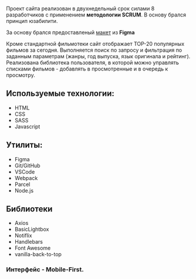 Проект сайта реализован в двухнедельный срок силами 8 разработчиков с применением **методологии
SCRUM**. В основу брался принцип юзабилити.

За основу брался предоставленый
[макет](https://www.figma.com/file/lA5plQSUEbIKOSJHfuPpXO/Filmoteka?node-id=0%3A1) из **Figma**

Кроме стандартной фильмотеки сайт отображает TOP-20 популярных фильмов за сегодня. Выполняется поиск
по запросу и фильтрация по заданным параметрам (жанры, год выпуска, язык оригинала и рейтинг).
Реализована библиотека пользователя, в которой можно управлять списками фильмов - добавлять в
просмотренные и в очередь к просмотру.

## Используемые технологии:

- HTML
- CSS
- SASS
- Javascript

## Утилиты:

- Figma
- Git/GitHub
- VSCode
- Webpack
- Parcel
- Node.js

## Библиотеки

- Axios
- BasicLightbox
- Notiflix
- Handlebars
- Font Awesome
- vanilla-back-to-top

### Интерфейс - Mobile-First.
